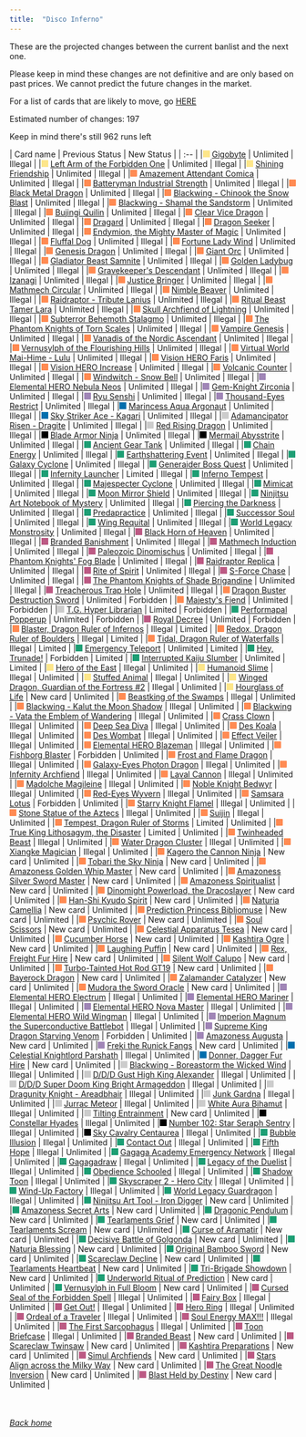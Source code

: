 ```yaml
---
title:  "Disco Inferno"
---
```


These are the projected changes between the current banlist and the next one.

Please keep in mind these changes are not definitive and are only based on past prices. We cannot predict the future changes in the market.

For a list of cards that are likely to move, go [HERE](closeprices)

Estimated number of changes: 197

Keep in mind there's still 962 runs left

| Card name | Previous Status | New Status |
| :-- |
|<img src="assets/vanilla.png" alt="Normal Monster" width="12" height="12"/> [Gigobyte](https://db.ygoprodeck.com/card/?search=Gigobyte) | Unlimited | Illegal |
|<img src="assets/vanilla.png" alt="Normal Monster" width="12" height="12"/> [Left Arm of the Forbidden One](https://db.ygoprodeck.com/card/?search=Left%20Arm%20of%20the%20Forbidden%20One) | Unlimited | Illegal |
|<img src="assets/vanilla.png" alt="Normal Monster" width="12" height="12"/> [Shining Friendship](https://db.ygoprodeck.com/card/?search=Shining%20Friendship) | Unlimited | Illegal |
|<img src="assets/effect.png" alt="Effect Monster" width="12" height="12"/> [Amazement Attendant Comica](https://db.ygoprodeck.com/card/?search=Amazement%20Attendant%20Comica) | Unlimited | Illegal |
|<img src="assets/effect.png" alt="Effect Monster" width="12" height="12"/> [Batteryman Industrial Strength](https://db.ygoprodeck.com/card/?search=Batteryman%20Industrial%20Strength) | Unlimited | Illegal |
|<img src="assets/effect.png" alt="Effect Monster" width="12" height="12"/> [Black Metal Dragon](https://db.ygoprodeck.com/card/?search=Black%20Metal%20Dragon) | Unlimited | Illegal |
|<img src="assets/effect.png" alt="Effect Monster" width="12" height="12"/> [Blackwing - Chinook the Snow Blast](https://db.ygoprodeck.com/card/?search=Blackwing%20-%20Chinook%20the%20Snow%20Blast) | Unlimited | Illegal |
|<img src="assets/effect.png" alt="Effect Monster" width="12" height="12"/> [Blackwing - Shamal the Sandstorm](https://db.ygoprodeck.com/card/?search=Blackwing%20-%20Shamal%20the%20Sandstorm) | Unlimited | Illegal |
|<img src="assets/effect.png" alt="Effect Monster" width="12" height="12"/> [Bujingi Quilin](https://db.ygoprodeck.com/card/?search=Bujingi%20Quilin) | Unlimited | Illegal |
|<img src="assets/effect.png" alt="Effect Monster" width="12" height="12"/> [Clear Vice Dragon](https://db.ygoprodeck.com/card/?search=Clear%20Vice%20Dragon) | Unlimited | Illegal |
|<img src="assets/effect.png" alt="Effect Monster" width="12" height="12"/> [Dragard](https://db.ygoprodeck.com/card/?search=Dragard) | Unlimited | Illegal |
|<img src="assets/effect.png" alt="Effect Monster" width="12" height="12"/> [Dragon Seeker](https://db.ygoprodeck.com/card/?search=Dragon%20Seeker) | Unlimited | Illegal |
|<img src="assets/effect.png" alt="Effect Monster" width="12" height="12"/> [Endymion, the Mighty Master of Magic](https://db.ygoprodeck.com/card/?search=Endymion,%20the%20Mighty%20Master%20of%20Magic) | Unlimited | Illegal |
|<img src="assets/effect.png" alt="Effect Monster" width="12" height="12"/> [Fluffal Dog](https://db.ygoprodeck.com/card/?search=Fluffal%20Dog) | Unlimited | Illegal |
|<img src="assets/effect.png" alt="Effect Monster" width="12" height="12"/> [Fortune Lady Wind](https://db.ygoprodeck.com/card/?search=Fortune%20Lady%20Wind) | Unlimited | Illegal |
|<img src="assets/effect.png" alt="Effect Monster" width="12" height="12"/> [Genesis Dragon](https://db.ygoprodeck.com/card/?search=Genesis%20Dragon) | Unlimited | Illegal |
|<img src="assets/effect.png" alt="Effect Monster" width="12" height="12"/> [Giant Orc](https://db.ygoprodeck.com/card/?search=Giant%20Orc) | Unlimited | Illegal |
|<img src="assets/effect.png" alt="Effect Monster" width="12" height="12"/> [Gladiator Beast Samnite](https://db.ygoprodeck.com/card/?search=Gladiator%20Beast%20Samnite) | Unlimited | Illegal |
|<img src="assets/effect.png" alt="Effect Monster" width="12" height="12"/> [Golden Ladybug](https://db.ygoprodeck.com/card/?search=Golden%20Ladybug) | Unlimited | Illegal |
|<img src="assets/effect.png" alt="Effect Monster" width="12" height="12"/> [Gravekeeper's Descendant](https://db.ygoprodeck.com/card/?search=Gravekeeper's%20Descendant) | Unlimited | Illegal |
|<img src="assets/effect.png" alt="Effect Monster" width="12" height="12"/> [Izanagi](https://db.ygoprodeck.com/card/?search=Izanagi) | Unlimited | Illegal |
|<img src="assets/effect.png" alt="Effect Monster" width="12" height="12"/> [Justice Bringer](https://db.ygoprodeck.com/card/?search=Justice%20Bringer) | Unlimited | Illegal |
|<img src="assets/effect.png" alt="Effect Monster" width="12" height="12"/> [Mathmech Circular](https://db.ygoprodeck.com/card/?search=Mathmech%20Circular) | Unlimited | Illegal |
|<img src="assets/effect.png" alt="Effect Monster" width="12" height="12"/> [Nimble Beaver](https://db.ygoprodeck.com/card/?search=Nimble%20Beaver) | Unlimited | Illegal |
|<img src="assets/effect.png" alt="Effect Monster" width="12" height="12"/> [Raidraptor - Tribute Lanius](https://db.ygoprodeck.com/card/?search=Raidraptor%20-%20Tribute%20Lanius) | Unlimited | Illegal |
|<img src="assets/effect.png" alt="Effect Monster" width="12" height="12"/> [Ritual Beast Tamer Lara](https://db.ygoprodeck.com/card/?search=Ritual%20Beast%20Tamer%20Lara) | Unlimited | Illegal |
|<img src="assets/effect.png" alt="Effect Monster" width="12" height="12"/> [Skull Archfiend of Lightning](https://db.ygoprodeck.com/card/?search=Skull%20Archfiend%20of%20Lightning) | Unlimited | Illegal |
|<img src="assets/effect.png" alt="Effect Monster" width="12" height="12"/> [Subterror Behemoth Stalagmo](https://db.ygoprodeck.com/card/?search=Subterror%20Behemoth%20Stalagmo) | Unlimited | Illegal |
|<img src="assets/effect.png" alt="Effect Monster" width="12" height="12"/> [The Phantom Knights of Torn Scales](https://db.ygoprodeck.com/card/?search=The%20Phantom%20Knights%20of%20Torn%20Scales) | Unlimited | Illegal |
|<img src="assets/effect.png" alt="Effect Monster" width="12" height="12"/> [Vampire Genesis](https://db.ygoprodeck.com/card/?search=Vampire%20Genesis) | Unlimited | Illegal |
|<img src="assets/effect.png" alt="Effect Monster" width="12" height="12"/> [Vanadis of the Nordic Ascendant](https://db.ygoprodeck.com/card/?search=Vanadis%20of%20the%20Nordic%20Ascendant) | Unlimited | Illegal |
|<img src="assets/effect.png" alt="Effect Monster" width="12" height="12"/> [Vernusylph of the Flourishing Hills](https://db.ygoprodeck.com/card/?search=Vernusylph%20of%20the%20Flourishing%20Hills) | Unlimited | Illegal |
|<img src="assets/effect.png" alt="Effect Monster" width="12" height="12"/> [Virtual World Mai-Hime - Lulu](https://db.ygoprodeck.com/card/?search=Virtual%20World%20Mai-Hime%20-%20Lulu) | Unlimited | Illegal |
|<img src="assets/effect.png" alt="Effect Monster" width="12" height="12"/> [Vision HERO Faris](https://db.ygoprodeck.com/card/?search=Vision%20HERO%20Faris) | Unlimited | Illegal |
|<img src="assets/effect.png" alt="Effect Monster" width="12" height="12"/> [Vision HERO Increase](https://db.ygoprodeck.com/card/?search=Vision%20HERO%20Increase) | Unlimited | Illegal |
|<img src="assets/effect.png" alt="Effect Monster" width="12" height="12"/> [Volcanic Counter](https://db.ygoprodeck.com/card/?search=Volcanic%20Counter) | Unlimited | Illegal |
|<img src="assets/effect.png" alt="Effect Monster" width="12" height="12"/> [Windwitch - Snow Bell](https://db.ygoprodeck.com/card/?search=Windwitch%20-%20Snow%20Bell) | Unlimited | Illegal |
|<img src="assets/fusion.png" alt="XYZ Fusion" width="12" height="12"/> [Elemental HERO Nebula Neos](https://db.ygoprodeck.com/card/?search=Elemental%20HERO%20Nebula%20Neos) | Unlimited | Illegal |
|<img src="assets/fusion.png" alt="XYZ Fusion" width="12" height="12"/> [Gem-Knight Zirconia](https://db.ygoprodeck.com/card/?search=Gem-Knight%20Zirconia) | Unlimited | Illegal |
|<img src="assets/fusion.png" alt="XYZ Fusion" width="12" height="12"/> [Ryu Senshi](https://db.ygoprodeck.com/card/?search=Ryu%20Senshi) | Unlimited | Illegal |
|<img src="assets/fusion.png" alt="XYZ Fusion" width="12" height="12"/> [Thousand-Eyes Restrict](https://db.ygoprodeck.com/card/?search=Thousand-Eyes%20Restrict) | Unlimited | Illegal |
|<img src="assets/link.png" alt="Link Monster" width="12" height="12"/> [Marincess Aqua Argonaut](https://db.ygoprodeck.com/card/?search=Marincess%20Aqua%20Argonaut) | Unlimited | Illegal |
|<img src="assets/link.png" alt="Link Monster" width="12" height="12"/> [Sky Striker Ace - Kagari](https://db.ygoprodeck.com/card/?search=Sky%20Striker%20Ace%20-%20Kagari) | Unlimited | Illegal |
|<img src="assets/synchro.png" alt="Synchro Monster" width="12" height="12"/> [Adamancipator Risen - Dragite](https://db.ygoprodeck.com/card/?search=Adamancipator%20Risen%20-%20Dragite) | Unlimited | Illegal |
|<img src="assets/synchro.png" alt="Synchro Monster" width="12" height="12"/> [Red Rising Dragon](https://db.ygoprodeck.com/card/?search=Red%20Rising%20Dragon) | Unlimited | Illegal |
|<img src="assets/xyz.png" alt="XYZ Monster" width="12" height="12"/> [Blade Armor Ninja](https://db.ygoprodeck.com/card/?search=Blade%20Armor%20Ninja) | Unlimited | Illegal |
|<img src="assets/xyz.png" alt="XYZ Monster" width="12" height="12"/> [Mermail Abysstrite](https://db.ygoprodeck.com/card/?search=Mermail%20Abysstrite) | Unlimited | Illegal |
|<img src="assets/spell.png" alt="Spell" width="12" height="12"/> [Ancient Gear Tank](https://db.ygoprodeck.com/card/?search=Ancient%20Gear%20Tank) | Unlimited | Illegal |
|<img src="assets/spell.png" alt="Spell" width="12" height="12"/> [Chain Energy](https://db.ygoprodeck.com/card/?search=Chain%20Energy) | Unlimited | Illegal |
|<img src="assets/spell.png" alt="Spell" width="12" height="12"/> [Earthshattering Event](https://db.ygoprodeck.com/card/?search=Earthshattering%20Event) | Unlimited | Illegal |
|<img src="assets/spell.png" alt="Spell" width="12" height="12"/> [Galaxy Cyclone](https://db.ygoprodeck.com/card/?search=Galaxy%20Cyclone) | Unlimited | Illegal |
|<img src="assets/spell.png" alt="Spell" width="12" height="12"/> [Generaider Boss Quest](https://db.ygoprodeck.com/card/?search=Generaider%20Boss%20Quest) | Unlimited | Illegal |
|<img src="assets/spell.png" alt="Spell" width="12" height="12"/> [Infernity Launcher](https://db.ygoprodeck.com/card/?search=Infernity%20Launcher) | Limited | Illegal |
|<img src="assets/spell.png" alt="Spell" width="12" height="12"/> [Inferno Tempest](https://db.ygoprodeck.com/card/?search=Inferno%20Tempest) | Unlimited | Illegal |
|<img src="assets/spell.png" alt="Spell" width="12" height="12"/> [Majespecter Cyclone](https://db.ygoprodeck.com/card/?search=Majespecter%20Cyclone) | Unlimited | Illegal |
|<img src="assets/spell.png" alt="Spell" width="12" height="12"/> [Mimicat](https://db.ygoprodeck.com/card/?search=Mimicat) | Unlimited | Illegal |
|<img src="assets/spell.png" alt="Spell" width="12" height="12"/> [Moon Mirror Shield](https://db.ygoprodeck.com/card/?search=Moon%20Mirror%20Shield) | Unlimited | Illegal |
|<img src="assets/spell.png" alt="Spell" width="12" height="12"/> [Ninjitsu Art Notebook of Mystery](https://db.ygoprodeck.com/card/?search=Ninjitsu%20Art%20Notebook%20of%20Mystery) | Unlimited | Illegal |
|<img src="assets/spell.png" alt="Spell" width="12" height="12"/> [Piercing the Darkness](https://db.ygoprodeck.com/card/?search=Piercing%20the%20Darkness) | Unlimited | Illegal |
|<img src="assets/spell.png" alt="Spell" width="12" height="12"/> [Predapractice](https://db.ygoprodeck.com/card/?search=Predapractice) | Unlimited | Illegal |
|<img src="assets/spell.png" alt="Spell" width="12" height="12"/> [Successor Soul](https://db.ygoprodeck.com/card/?search=Successor%20Soul) | Unlimited | Illegal |
|<img src="assets/spell.png" alt="Spell" width="12" height="12"/> [Wing Requital](https://db.ygoprodeck.com/card/?search=Wing%20Requital) | Unlimited | Illegal |
|<img src="assets/spell.png" alt="Spell" width="12" height="12"/> [World Legacy Monstrosity](https://db.ygoprodeck.com/card/?search=World%20Legacy%20Monstrosity) | Unlimited | Illegal |
|<img src="assets/trap.png" alt="Trap" width="12" height="12"/> [Black Horn of Heaven](https://db.ygoprodeck.com/card/?search=Black%20Horn%20of%20Heaven) | Unlimited | Illegal |
|<img src="assets/trap.png" alt="Trap" width="12" height="12"/> [Branded Banishment](https://db.ygoprodeck.com/card/?search=Branded%20Banishment) | Unlimited | Illegal |
|<img src="assets/trap.png" alt="Trap" width="12" height="12"/> [Mathmech Induction](https://db.ygoprodeck.com/card/?search=Mathmech%20Induction) | Unlimited | Illegal |
|<img src="assets/trap.png" alt="Trap" width="12" height="12"/> [Paleozoic Dinomischus](https://db.ygoprodeck.com/card/?search=Paleozoic%20Dinomischus) | Unlimited | Illegal |
|<img src="assets/trap.png" alt="Trap" width="12" height="12"/> [Phantom Knights' Fog Blade](https://db.ygoprodeck.com/card/?search=Phantom%20Knights'%20Fog%20Blade) | Unlimited | Illegal |
|<img src="assets/trap.png" alt="Trap" width="12" height="12"/> [Raidraptor Replica](https://db.ygoprodeck.com/card/?search=Raidraptor%20Replica) | Unlimited | Illegal |
|<img src="assets/trap.png" alt="Trap" width="12" height="12"/> [Rite of Spirit](https://db.ygoprodeck.com/card/?search=Rite%20of%20Spirit) | Unlimited | Illegal |
|<img src="assets/trap.png" alt="Trap" width="12" height="12"/> [S-Force Chase](https://db.ygoprodeck.com/card/?search=S-Force%20Chase) | Unlimited | Illegal |
|<img src="assets/trap.png" alt="Trap" width="12" height="12"/> [The Phantom Knights of Shade Brigandine](https://db.ygoprodeck.com/card/?search=The%20Phantom%20Knights%20of%20Shade%20Brigandine) | Unlimited | Illegal |
|<img src="assets/trap.png" alt="Trap" width="12" height="12"/> [Treacherous Trap Hole](https://db.ygoprodeck.com/card/?search=Treacherous%20Trap%20Hole) | Unlimited | Illegal |
|<img src="assets/effect.png" alt="Effect Monster" width="12" height="12"/> [Dragon Buster Destruction Sword](https://db.ygoprodeck.com/card/?search=Dragon%20Buster%20Destruction%20Sword) | Unlimited | Forbidden |
|<img src="assets/effect.png" alt="Effect Monster" width="12" height="12"/> [Majesty's Fiend](https://db.ygoprodeck.com/card/?search=Majesty's%20Fiend) | Unlimited | Forbidden |
|<img src="assets/synchro.png" alt="Synchro Monster" width="12" height="12"/> [T.G. Hyper Librarian](https://db.ygoprodeck.com/card/?search=T.G.%20Hyper%20Librarian) | Limited | Forbidden |
|<img src="assets/spell.png" alt="Spell" width="12" height="12"/> [Performapal Popperup](https://db.ygoprodeck.com/card/?search=Performapal%20Popperup) | Unlimited | Forbidden |
|<img src="assets/trap.png" alt="Trap" width="12" height="12"/> [Royal Decree](https://db.ygoprodeck.com/card/?search=Royal%20Decree) | Unlimited | Forbidden |
|<img src="assets/effect.png" alt="Effect Monster" width="12" height="12"/> [Blaster, Dragon Ruler of Infernos](https://db.ygoprodeck.com/card/?search=Blaster,%20Dragon%20Ruler%20of%20Infernos) | Illegal | Limited |
|<img src="assets/effect.png" alt="Effect Monster" width="12" height="12"/> [Redox, Dragon Ruler of Boulders](https://db.ygoprodeck.com/card/?search=Redox,%20Dragon%20Ruler%20of%20Boulders) | Illegal | Limited |
|<img src="assets/effect.png" alt="Effect Monster" width="12" height="12"/> [Tidal, Dragon Ruler of Waterfalls](https://db.ygoprodeck.com/card/?search=Tidal,%20Dragon%20Ruler%20of%20Waterfalls) | Illegal | Limited |
|<img src="assets/spell.png" alt="Spell" width="12" height="12"/> [Emergency Teleport](https://db.ygoprodeck.com/card/?search=Emergency%20Teleport) | Unlimited | Limited |
|<img src="assets/spell.png" alt="Spell" width="12" height="12"/> [Hey, Trunade!](https://db.ygoprodeck.com/card/?search=Hey,%20Trunade!) | Forbidden | Limited |
|<img src="assets/spell.png" alt="Spell" width="12" height="12"/> [Interrupted Kaiju Slumber](https://db.ygoprodeck.com/card/?search=Interrupted%20Kaiju%20Slumber) | Unlimited | Limited |
|<img src="assets/vanilla.png" alt="Normal Monster" width="12" height="12"/> [Hero of the East](https://db.ygoprodeck.com/card/?search=Hero%20of%20the%20East) | Illegal | Unlimited |
|<img src="assets/vanilla.png" alt="Normal Monster" width="12" height="12"/> [Humanoid Slime](https://db.ygoprodeck.com/card/?search=Humanoid%20Slime) | Illegal | Unlimited |
|<img src="assets/vanilla.png" alt="Normal Monster" width="12" height="12"/> [Stuffed Animal](https://db.ygoprodeck.com/card/?search=Stuffed%20Animal) | Illegal | Unlimited |
|<img src="assets/vanilla.png" alt="Normal Monster" width="12" height="12"/> [Winged Dragon, Guardian of the Fortress #2](https://db.ygoprodeck.com/card/?search=Winged%20Dragon,%20Guardian%20of%20the%20Fortress%20#2) | Illegal | Unlimited |
|<img src="assets/vanilla.png" alt="Normal Monster" width="12" height="12"/> [Hourglass of Life](https://db.ygoprodeck.com/card/?search=Hourglass%20of%20Life) | New card | Unlimited |
|<img src="assets/effect.png" alt="Effect Monster" width="12" height="12"/> [Beastking of the Swamps](https://db.ygoprodeck.com/card/?search=Beastking%20of%20the%20Swamps) | Illegal | Unlimited |
|<img src="assets/effect.png" alt="Effect Monster" width="12" height="12"/> [Blackwing - Kalut the Moon Shadow](https://db.ygoprodeck.com/card/?search=Blackwing%20-%20Kalut%20the%20Moon%20Shadow) | Illegal | Unlimited |
|<img src="assets/effect.png" alt="Effect Monster" width="12" height="12"/> [Blackwing - Vata the Emblem of Wandering](https://db.ygoprodeck.com/card/?search=Blackwing%20-%20Vata%20the%20Emblem%20of%20Wandering) | Illegal | Unlimited |
|<img src="assets/effect.png" alt="Effect Monster" width="12" height="12"/> [Crass Clown](https://db.ygoprodeck.com/card/?search=Crass%20Clown) | Illegal | Unlimited |
|<img src="assets/effect.png" alt="Effect Monster" width="12" height="12"/> [Deep Sea Diva](https://db.ygoprodeck.com/card/?search=Deep%20Sea%20Diva) | Illegal | Unlimited |
|<img src="assets/effect.png" alt="Effect Monster" width="12" height="12"/> [Des Koala](https://db.ygoprodeck.com/card/?search=Des%20Koala) | Illegal | Unlimited |
|<img src="assets/effect.png" alt="Effect Monster" width="12" height="12"/> [Des Wombat](https://db.ygoprodeck.com/card/?search=Des%20Wombat) | Illegal | Unlimited |
|<img src="assets/effect.png" alt="Effect Monster" width="12" height="12"/> [Effect Veiler](https://db.ygoprodeck.com/card/?search=Effect%20Veiler) | Illegal | Unlimited |
|<img src="assets/effect.png" alt="Effect Monster" width="12" height="12"/> [Elemental HERO Blazeman](https://db.ygoprodeck.com/card/?search=Elemental%20HERO%20Blazeman) | Illegal | Unlimited |
|<img src="assets/effect.png" alt="Effect Monster" width="12" height="12"/> [Fishborg Blaster](https://db.ygoprodeck.com/card/?search=Fishborg%20Blaster) | Forbidden | Unlimited |
|<img src="assets/effect.png" alt="Effect Monster" width="12" height="12"/> [Frost and Flame Dragon](https://db.ygoprodeck.com/card/?search=Frost%20and%20Flame%20Dragon) | Illegal | Unlimited |
|<img src="assets/effect.png" alt="Effect Monster" width="12" height="12"/> [Galaxy-Eyes Photon Dragon](https://db.ygoprodeck.com/card/?search=Galaxy-Eyes%20Photon%20Dragon) | Illegal | Unlimited |
|<img src="assets/effect.png" alt="Effect Monster" width="12" height="12"/> [Infernity Archfiend](https://db.ygoprodeck.com/card/?search=Infernity%20Archfiend) | Illegal | Unlimited |
|<img src="assets/effect.png" alt="Effect Monster" width="12" height="12"/> [Laval Cannon](https://db.ygoprodeck.com/card/?search=Laval%20Cannon) | Illegal | Unlimited |
|<img src="assets/effect.png" alt="Effect Monster" width="12" height="12"/> [Madolche Magileine](https://db.ygoprodeck.com/card/?search=Madolche%20Magileine) | Illegal | Unlimited |
|<img src="assets/effect.png" alt="Effect Monster" width="12" height="12"/> [Noble Knight Bedwyr](https://db.ygoprodeck.com/card/?search=Noble%20Knight%20Bedwyr) | Illegal | Unlimited |
|<img src="assets/effect.png" alt="Effect Monster" width="12" height="12"/> [Red-Eyes Wyvern](https://db.ygoprodeck.com/card/?search=Red-Eyes%20Wyvern) | Illegal | Unlimited |
|<img src="assets/effect.png" alt="Effect Monster" width="12" height="12"/> [Samsara Lotus](https://db.ygoprodeck.com/card/?search=Samsara%20Lotus) | Forbidden | Unlimited |
|<img src="assets/effect.png" alt="Effect Monster" width="12" height="12"/> [Starry Knight Flamel](https://db.ygoprodeck.com/card/?search=Starry%20Knight%20Flamel) | Illegal | Unlimited |
|<img src="assets/effect.png" alt="Effect Monster" width="12" height="12"/> [Stone Statue of the Aztecs](https://db.ygoprodeck.com/card/?search=Stone%20Statue%20of%20the%20Aztecs) | Illegal | Unlimited |
|<img src="assets/effect.png" alt="Effect Monster" width="12" height="12"/> [Suijin](https://db.ygoprodeck.com/card/?search=Suijin) | Illegal | Unlimited |
|<img src="assets/effect.png" alt="Effect Monster" width="12" height="12"/> [Tempest, Dragon Ruler of Storms](https://db.ygoprodeck.com/card/?search=Tempest,%20Dragon%20Ruler%20of%20Storms) | Limited | Unlimited |
|<img src="assets/effect.png" alt="Effect Monster" width="12" height="12"/> [True King Lithosagym, the Disaster](https://db.ygoprodeck.com/card/?search=True%20King%20Lithosagym,%20the%20Disaster) | Limited | Unlimited |
|<img src="assets/effect.png" alt="Effect Monster" width="12" height="12"/> [Twinheaded Beast](https://db.ygoprodeck.com/card/?search=Twinheaded%20Beast) | Illegal | Unlimited |
|<img src="assets/effect.png" alt="Effect Monster" width="12" height="12"/> [Water Dragon Cluster](https://db.ygoprodeck.com/card/?search=Water%20Dragon%20Cluster) | Illegal | Unlimited |
|<img src="assets/effect.png" alt="Effect Monster" width="12" height="12"/> [Xiangke Magician](https://db.ygoprodeck.com/card/?search=Xiangke%20Magician) | Illegal | Unlimited |
|<img src="assets/effect.png" alt="Effect Monster" width="12" height="12"/> [Kagero the Cannon Ninja](https://db.ygoprodeck.com/card/?search=Kagero%20the%20Cannon%20Ninja) | New card | Unlimited |
|<img src="assets/effect.png" alt="Effect Monster" width="12" height="12"/> [Tobari the Sky Ninja](https://db.ygoprodeck.com/card/?search=Tobari%20the%20Sky%20Ninja) | New card | Unlimited |
|<img src="assets/effect.png" alt="Effect Monster" width="12" height="12"/> [Amazoness Golden Whip Master](https://db.ygoprodeck.com/card/?search=Amazoness%20Golden%20Whip%20Master) | New card | Unlimited |
|<img src="assets/effect.png" alt="Effect Monster" width="12" height="12"/> [Amazoness Silver Sword Master](https://db.ygoprodeck.com/card/?search=Amazoness%20Silver%20Sword%20Master) | New card | Unlimited |
|<img src="assets/effect.png" alt="Effect Monster" width="12" height="12"/> [Amazoness Spiritualist](https://db.ygoprodeck.com/card/?search=Amazoness%20Spiritualist) | New card | Unlimited |
|<img src="assets/effect.png" alt="Effect Monster" width="12" height="12"/> [Dinomight Powerload, the Dracoslayer](https://db.ygoprodeck.com/card/?search=Dinomight%20Powerload,%20the%20Dracoslayer) | New card | Unlimited |
|<img src="assets/effect.png" alt="Effect Monster" width="12" height="12"/> [Han-Shi Kyudo Spirit](https://db.ygoprodeck.com/card/?search=Han-Shi%20Kyudo%20Spirit) | New card | Unlimited |
|<img src="assets/effect.png" alt="Effect Monster" width="12" height="12"/> [Naturia Camellia](https://db.ygoprodeck.com/card/?search=Naturia%20Camellia) | New card | Unlimited |
|<img src="assets/effect.png" alt="Effect Monster" width="12" height="12"/> [Prediction Princess Bibliomuse](https://db.ygoprodeck.com/card/?search=Prediction%20Princess%20Bibliomuse) | New card | Unlimited |
|<img src="assets/effect.png" alt="Effect Monster" width="12" height="12"/> [Psychic Rover](https://db.ygoprodeck.com/card/?search=Psychic%20Rover) | New card | Unlimited |
|<img src="assets/effect.png" alt="Effect Monster" width="12" height="12"/> [Soul Scissors](https://db.ygoprodeck.com/card/?search=Soul%20Scissors) | New card | Unlimited |
|<img src="assets/effect.png" alt="Effect Monster" width="12" height="12"/> [Celestial Apparatus Tesea](https://db.ygoprodeck.com/card/?search=Celestial%20Apparatus%20Tesea) | New card | Unlimited |
|<img src="assets/effect.png" alt="Effect Monster" width="12" height="12"/> [Cucumber Horse](https://db.ygoprodeck.com/card/?search=Cucumber%20Horse) | New card | Unlimited |
|<img src="assets/effect.png" alt="Effect Monster" width="12" height="12"/> [Kashtira Ogre](https://db.ygoprodeck.com/card/?search=Kashtira%20Ogre) | New card | Unlimited |
|<img src="assets/effect.png" alt="Effect Monster" width="12" height="12"/> [Laughing Puffin](https://db.ygoprodeck.com/card/?search=Laughing%20Puffin) | New card | Unlimited |
|<img src="assets/effect.png" alt="Effect Monster" width="12" height="12"/> [Rex, Freight Fur Hire](https://db.ygoprodeck.com/card/?search=Rex,%20Freight%20Fur%20Hire) | New card | Unlimited |
|<img src="assets/effect.png" alt="Effect Monster" width="12" height="12"/> [Silent Wolf Calupo](https://db.ygoprodeck.com/card/?search=Silent%20Wolf%20Calupo) | New card | Unlimited |
|<img src="assets/effect.png" alt="Effect Monster" width="12" height="12"/> [Turbo-Tainted Hot Rod GT19](https://db.ygoprodeck.com/card/?search=Turbo-Tainted%20Hot%20Rod%20GT19) | New card | Unlimited |
|<img src="assets/effect.png" alt="Effect Monster" width="12" height="12"/> [Bayerock Dragon](https://db.ygoprodeck.com/card/?search=Bayerock%20Dragon) | New card | Unlimited |
|<img src="assets/effect.png" alt="Effect Monster" width="12" height="12"/> [Zalamander Catalyzer](https://db.ygoprodeck.com/card/?search=Zalamander%20Catalyzer) | New card | Unlimited |
|<img src="assets/effect.png" alt="Effect Monster" width="12" height="12"/> [Mudora the Sword Oracle](https://db.ygoprodeck.com/card/?search=Mudora%20the%20Sword%20Oracle) | New card | Unlimited |
|<img src="assets/fusion.png" alt="XYZ Fusion" width="12" height="12"/> [Elemental HERO Electrum](https://db.ygoprodeck.com/card/?search=Elemental%20HERO%20Electrum) | Illegal | Unlimited |
|<img src="assets/fusion.png" alt="XYZ Fusion" width="12" height="12"/> [Elemental HERO Mariner](https://db.ygoprodeck.com/card/?search=Elemental%20HERO%20Mariner) | Illegal | Unlimited |
|<img src="assets/fusion.png" alt="XYZ Fusion" width="12" height="12"/> [Elemental HERO Nova Master](https://db.ygoprodeck.com/card/?search=Elemental%20HERO%20Nova%20Master) | Illegal | Unlimited |
|<img src="assets/fusion.png" alt="XYZ Fusion" width="12" height="12"/> [Elemental HERO Wild Wingman](https://db.ygoprodeck.com/card/?search=Elemental%20HERO%20Wild%20Wingman) | Illegal | Unlimited |
|<img src="assets/fusion.png" alt="XYZ Fusion" width="12" height="12"/> [Imperion Magnum the Superconductive Battlebot](https://db.ygoprodeck.com/card/?search=Imperion%20Magnum%20the%20Superconductive%20Battlebot) | Illegal | Unlimited |
|<img src="assets/fusion.png" alt="XYZ Fusion" width="12" height="12"/> [Supreme King Dragon Starving Venom](https://db.ygoprodeck.com/card/?search=Supreme%20King%20Dragon%20Starving%20Venom) | Forbidden | Unlimited |
|<img src="assets/fusion.png" alt="XYZ Fusion" width="12" height="12"/> [Amazoness Augusta](https://db.ygoprodeck.com/card/?search=Amazoness%20Augusta) | New card | Unlimited |
|<img src="assets/fusion.png" alt="XYZ Fusion" width="12" height="12"/> [Freki the Runick Fangs](https://db.ygoprodeck.com/card/?search=Freki%20the%20Runick%20Fangs) | New card | Unlimited |
|<img src="assets/link.png" alt="Link Monster" width="12" height="12"/> [Celestial Knightlord Parshath](https://db.ygoprodeck.com/card/?search=Celestial%20Knightlord%20Parshath) | Illegal | Unlimited |
|<img src="assets/link.png" alt="Link Monster" width="12" height="12"/> [Donner, Dagger Fur Hire](https://db.ygoprodeck.com/card/?search=Donner,%20Dagger%20Fur%20Hire) | New card | Unlimited |
|<img src="assets/synchro.png" alt="Synchro Monster" width="12" height="12"/> [Blackwing - Boreastorm the Wicked Wind](https://db.ygoprodeck.com/card/?search=Blackwing%20-%20Boreastorm%20the%20Wicked%20Wind) | Illegal | Unlimited |
|<img src="assets/synchro.png" alt="Synchro Monster" width="12" height="12"/> [D/D/D Gust High King Alexander](https://db.ygoprodeck.com/card/?search=D/D/D%20Gust%20High%20King%20Alexander) | Illegal | Unlimited |
|<img src="assets/synchro.png" alt="Synchro Monster" width="12" height="12"/> [D/D/D Super Doom King Bright Armageddon](https://db.ygoprodeck.com/card/?search=D/D/D%20Super%20Doom%20King%20Bright%20Armageddon) | Illegal | Unlimited |
|<img src="assets/synchro.png" alt="Synchro Monster" width="12" height="12"/> [Dragunity Knight - Areadbhair](https://db.ygoprodeck.com/card/?search=Dragunity%20Knight%20-%20Areadbhair) | Illegal | Unlimited |
|<img src="assets/synchro.png" alt="Synchro Monster" width="12" height="12"/> [Junk Gardna](https://db.ygoprodeck.com/card/?search=Junk%20Gardna) | Illegal | Unlimited |
|<img src="assets/synchro.png" alt="Synchro Monster" width="12" height="12"/> [Jurrac Meteor](https://db.ygoprodeck.com/card/?search=Jurrac%20Meteor) | Illegal | Unlimited |
|<img src="assets/synchro.png" alt="Synchro Monster" width="12" height="12"/> [White Aura Bihamut](https://db.ygoprodeck.com/card/?search=White%20Aura%20Bihamut) | Illegal | Unlimited |
|<img src="assets/synchro.png" alt="Synchro Monster" width="12" height="12"/> [Tilting Entrainment](https://db.ygoprodeck.com/card/?search=Tilting%20Entrainment) | New card | Unlimited |
|<img src="assets/xyz.png" alt="XYZ Monster" width="12" height="12"/> [Constellar Hyades](https://db.ygoprodeck.com/card/?search=Constellar%20Hyades) | Illegal | Unlimited |
|<img src="assets/xyz.png" alt="XYZ Monster" width="12" height="12"/> [Number 102: Star Seraph Sentry](https://db.ygoprodeck.com/card/?search=Number%20102:%20Star%20Seraph%20Sentry) | Illegal | Unlimited |
|<img src="assets/xyz.png" alt="XYZ Monster" width="12" height="12"/> [Sky Cavalry Centaurea](https://db.ygoprodeck.com/card/?search=Sky%20Cavalry%20Centaurea) | Illegal | Unlimited |
|<img src="assets/spell.png" alt="Spell" width="12" height="12"/> [Bubble Illusion](https://db.ygoprodeck.com/card/?search=Bubble%20Illusion) | Illegal | Unlimited |
|<img src="assets/spell.png" alt="Spell" width="12" height="12"/> [Contact Out](https://db.ygoprodeck.com/card/?search=Contact%20Out) | Illegal | Unlimited |
|<img src="assets/spell.png" alt="Spell" width="12" height="12"/> [Fifth Hope](https://db.ygoprodeck.com/card/?search=Fifth%20Hope) | Illegal | Unlimited |
|<img src="assets/spell.png" alt="Spell" width="12" height="12"/> [Gagaga Academy Emergency Network](https://db.ygoprodeck.com/card/?search=Gagaga%20Academy%20Emergency%20Network) | Illegal | Unlimited |
|<img src="assets/spell.png" alt="Spell" width="12" height="12"/> [Gagagadraw](https://db.ygoprodeck.com/card/?search=Gagagadraw) | Illegal | Unlimited |
|<img src="assets/spell.png" alt="Spell" width="12" height="12"/> [Legacy of the Duelist](https://db.ygoprodeck.com/card/?search=Legacy%20of%20the%20Duelist) | Illegal | Unlimited |
|<img src="assets/spell.png" alt="Spell" width="12" height="12"/> [Obedience Schooled](https://db.ygoprodeck.com/card/?search=Obedience%20Schooled) | Illegal | Unlimited |
|<img src="assets/spell.png" alt="Spell" width="12" height="12"/> [Shadow Toon](https://db.ygoprodeck.com/card/?search=Shadow%20Toon) | Illegal | Unlimited |
|<img src="assets/spell.png" alt="Spell" width="12" height="12"/> [Skyscraper 2 - Hero City](https://db.ygoprodeck.com/card/?search=Skyscraper%202%20-%20Hero%20City) | Illegal | Unlimited |
|<img src="assets/spell.png" alt="Spell" width="12" height="12"/> [Wind-Up Factory](https://db.ygoprodeck.com/card/?search=Wind-Up%20Factory) | Illegal | Unlimited |
|<img src="assets/spell.png" alt="Spell" width="12" height="12"/> [World Legacy Guardragon](https://db.ygoprodeck.com/card/?search=World%20Legacy%20Guardragon) | Illegal | Unlimited |
|<img src="assets/spell.png" alt="Spell" width="12" height="12"/> [Ninjitsu Art Tool - Iron Digger](https://db.ygoprodeck.com/card/?search=Ninjitsu%20Art%20Tool%20-%20Iron%20Digger) | New card | Unlimited |
|<img src="assets/spell.png" alt="Spell" width="12" height="12"/> [Amazoness Secret Arts](https://db.ygoprodeck.com/card/?search=Amazoness%20Secret%20Arts) | New card | Unlimited |
|<img src="assets/spell.png" alt="Spell" width="12" height="12"/> [Dragonic Pendulum](https://db.ygoprodeck.com/card/?search=Dragonic%20Pendulum) | New card | Unlimited |
|<img src="assets/spell.png" alt="Spell" width="12" height="12"/> [Tearlaments Grief](https://db.ygoprodeck.com/card/?search=Tearlaments%20Grief) | New card | Unlimited |
|<img src="assets/spell.png" alt="Spell" width="12" height="12"/> [Tearlaments Scream](https://db.ygoprodeck.com/card/?search=Tearlaments%20Scream) | New card | Unlimited |
|<img src="assets/spell.png" alt="Spell" width="12" height="12"/> [Curse of Aramatir](https://db.ygoprodeck.com/card/?search=Curse%20of%20Aramatir) | New card | Unlimited |
|<img src="assets/spell.png" alt="Spell" width="12" height="12"/> [Decisive Battle of Golgonda](https://db.ygoprodeck.com/card/?search=Decisive%20Battle%20of%20Golgonda) | New card | Unlimited |
|<img src="assets/spell.png" alt="Spell" width="12" height="12"/> [Naturia Blessing](https://db.ygoprodeck.com/card/?search=Naturia%20Blessing) | New card | Unlimited |
|<img src="assets/spell.png" alt="Spell" width="12" height="12"/> [Original Bamboo Sword](https://db.ygoprodeck.com/card/?search=Original%20Bamboo%20Sword) | New card | Unlimited |
|<img src="assets/spell.png" alt="Spell" width="12" height="12"/> [Scareclaw Decline](https://db.ygoprodeck.com/card/?search=Scareclaw%20Decline) | New card | Unlimited |
|<img src="assets/spell.png" alt="Spell" width="12" height="12"/> [Tearlaments Heartbeat](https://db.ygoprodeck.com/card/?search=Tearlaments%20Heartbeat) | New card | Unlimited |
|<img src="assets/spell.png" alt="Spell" width="12" height="12"/> [Tri-Brigade Showdown](https://db.ygoprodeck.com/card/?search=Tri-Brigade%20Showdown) | New card | Unlimited |
|<img src="assets/spell.png" alt="Spell" width="12" height="12"/> [Underworld Ritual of Prediction](https://db.ygoprodeck.com/card/?search=Underworld%20Ritual%20of%20Prediction) | New card | Unlimited |
|<img src="assets/spell.png" alt="Spell" width="12" height="12"/> [Vernusylph in Full Bloom](https://db.ygoprodeck.com/card/?search=Vernusylph%20in%20Full%20Bloom) | New card | Unlimited |
|<img src="assets/trap.png" alt="Trap" width="12" height="12"/> [Cursed Seal of the Forbidden Spell](https://db.ygoprodeck.com/card/?search=Cursed%20Seal%20of%20the%20Forbidden%20Spell) | Illegal | Unlimited |
|<img src="assets/trap.png" alt="Trap" width="12" height="12"/> [Fairy Box](https://db.ygoprodeck.com/card/?search=Fairy%20Box) | Illegal | Unlimited |
|<img src="assets/trap.png" alt="Trap" width="12" height="12"/> [Get Out!](https://db.ygoprodeck.com/card/?search=Get%20Out!) | Illegal | Unlimited |
|<img src="assets/trap.png" alt="Trap" width="12" height="12"/> [Hero Ring](https://db.ygoprodeck.com/card/?search=Hero%20Ring) | Illegal | Unlimited |
|<img src="assets/trap.png" alt="Trap" width="12" height="12"/> [Ordeal of a Traveler](https://db.ygoprodeck.com/card/?search=Ordeal%20of%20a%20Traveler) | Illegal | Unlimited |
|<img src="assets/trap.png" alt="Trap" width="12" height="12"/> [Soul Energy MAX!!!](https://db.ygoprodeck.com/card/?search=Soul%20Energy%20MAX!!!) | Illegal | Unlimited |
|<img src="assets/trap.png" alt="Trap" width="12" height="12"/> [The First Sarcophagus](https://db.ygoprodeck.com/card/?search=The%20First%20Sarcophagus) | Illegal | Unlimited |
|<img src="assets/trap.png" alt="Trap" width="12" height="12"/> [Toon Briefcase](https://db.ygoprodeck.com/card/?search=Toon%20Briefcase) | Illegal | Unlimited |
|<img src="assets/trap.png" alt="Trap" width="12" height="12"/> [Branded Beast](https://db.ygoprodeck.com/card/?search=Branded%20Beast) | New card | Unlimited |
|<img src="assets/trap.png" alt="Trap" width="12" height="12"/> [Scareclaw Twinsaw](https://db.ygoprodeck.com/card/?search=Scareclaw%20Twinsaw) | New card | Unlimited |
|<img src="assets/trap.png" alt="Trap" width="12" height="12"/> [Kashtira Preparations](https://db.ygoprodeck.com/card/?search=Kashtira%20Preparations) | New card | Unlimited |
|<img src="assets/trap.png" alt="Trap" width="12" height="12"/> [Simul Archfiends](https://db.ygoprodeck.com/card/?search=Simul%20Archfiends) | New card | Unlimited |
|<img src="assets/trap.png" alt="Trap" width="12" height="12"/> [Stars Align across the Milky Way](https://db.ygoprodeck.com/card/?search=Stars%20Align%20across%20the%20Milky%20Way) | New card | Unlimited |
|<img src="assets/trap.png" alt="Trap" width="12" height="12"/> [The Great Noodle Inversion](https://db.ygoprodeck.com/card/?search=The%20Great%20Noodle%20Inversion) | New card | Unlimited |
|<img src="assets/trap.png" alt="Trap" width="12" height="12"/> [Blast Held by Destiny](https://db.ygoprodeck.com/card/?search=Blast%20Held%20by%20Destiny) | New card | Unlimited |

<br>

###### [Back home](index)